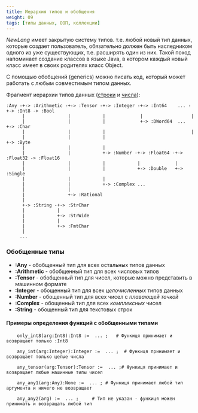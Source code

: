 ```yaml
---
title: Иерархия типов и обобщения
weight: 09
tags: [типы данных, ООП, коллекции]
---
```


*NewLang* имеет закрытую систему типов. т.е. любой новый тип данных, которые создает пользователь,
обязательно должен быть наследником одного из уже существующих, т.е. расширять один из них. 
Такой поход напоминает создание классов в языке Java, в котором каждый новый класс имеет в своих родителях класс Object.

С помощью обобщений (generics) можно писать код, который может работать с любым совместимым типом данных. 

Фрагмент иерархии типов данных ([строки](/ru/docs/types/strings/) и [числа](/ru/docs/types/numbers/)):
```
:Any -+-> :Arithmetic -+-> :Tensor -+-> :Integer -+-> :Int64    ... -+-> :Int8 -> :Bool
      |                |            |             |                  |
      |                |            |             +-> :DWord64  ...  +-> :Char   
      |                |            |                                |
      |                |            |                                +-> :Byte
      |                |            |
      |                |            +-> :Number -+-> :Float64 -+-> :Float32 -> :Float16
      |                |            |            |             |
      |                |            |            +-> :Double   +-> :Single
      |                |            |
      |                |            +-> :Complex ...
      |                | 
      |                +-> :Rational
      | 
      +-> :String -+-> :StrChar
      |            |
      |            +-> :StrWide
      |            |
      |            +-> :FmtChar
      |
     ...

```
### Обобщенные типы
- **:Any** - обобщенный тип для всех остальных типов данных
- **:Arithmetic** - обобщенный тип для всех числовых типов
- **:Tensor** - обобщенный тип для чисел, которые можно представить в машинном формате
- **:Integer** - обощенный тип для всех *целочисленных* типов данных
- **:Number** - обощенный тип для всех чисел с *плавающей точкой*
- **:Complex** - обощенный тип для всех *комплексных* чисел
- **:String** - обощенный тип для текстовых строк 


#### Примеры определения функций с обобщенными типами

```
    only_int8(arg:Int8):Int8 :=  ... ;   # Функиця принимает и возвращает только :Int8

    any_int(arg:Integer):Integer :=  ... ;  # Функиця принимает и возвращает только целые числа

    any_tensor(arg:Tensor):Tensor :=  ... ;# Функиця принимает и возвращает любые машинные типы чисел
    
    any_any1(arg:Any):None :=  ... ; # Функиця принимает любой тип аргумента и ничего не возвращает 

    any_any2(arg) :=  ... ;     # Тип не указан - функиця можен принимать и возвращать любой тип
```